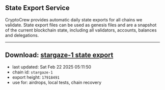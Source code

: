 ## State Export Service
CryptoCrew provides automatic daily state exports for all chains we validate. State export files can be used as genesis files and are a snapshot of the current blockchain state, including all validators, accounts, balances and delegations.

---
**Download: [stargaze-1 state export](https://dl-eu2.ccvalidators.com/SERVICE/stargaze/stargaze-1_export_17918491.json)**
---

- last updated: Sat Feb 22 2025 05:11:50
- chain id: `stargaze-1`
- export height: `17918491`
- use for: airdrops, local tests, chain recovery
